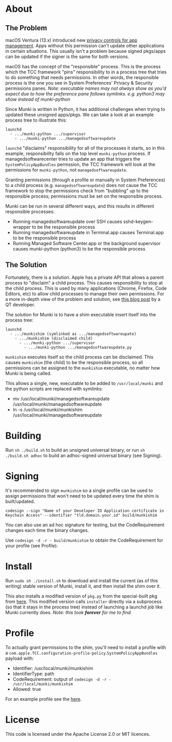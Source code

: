 # About

## The Problem

macOS Ventura (13.x) introduced new [privacy controls for app management](https://developer.apple.com/documentation/devicemanagement/privacypreferencespolicycontrol/services/identity?language=objc). Apps without this permission can't update other applications in certain situations. This usually isn't a problem because signed pkgs/apps can be updated if the signer is the same for both versions.

macOS has the concept of the "responsible" process. This is the process which the TCC framework "pins" responsibility to in a process tree that tries to do something that needs permissions. In other words, the responsible process is the one you see in System Preferences' Privacy & Security permissions panes. *Note: executable names may not always show as you'd expect due to how the preference pane follows symlinks. e.g. python3 may show instead of munki-python*

Since Munki is written in Python, it has additional challenges when trying to updated these unsigned apps/pkgs. We can take a look at an example process tree to illustrate this:

```
launchd
  - .../munki-python .../supervisor
    - .../munki-python .../managedsoftwareupdate
```

`launchd` "disclaims" responsibility for all of the processes it starts, so in this example, responsibility falls on the top level `munki-python` process. If managedsoftwarecenter tries to update an app that triggers the `SystemPolicyAppBundles` permssion, the TCC framework will look at the permissions for `munki-python`, not `managedsoftwareupdate`.

Granting permissions (through a profile or manually in System Preferences) to a child process (e.g. `managedsoftwareupdate`) does *not* cause the TCC framework to stop the permissions check from "bubbling" up to the responsible process; permissions must be set on the responsible process.

Munki can be run in several different ways, and this results in different responsible processes:

* Running managedsoftwareupdate over SSH causes sshd-keygen-wrapper to be the responsible process
* Running managedsoftwareupdate in Terminal.app causes Terminal.app to be the responsible process
* Running Managed Software Center.app or the background supervisor causes munki-python (python3) to be the responsible process

## The Solution

Fortunately, there is a solution. Apple has a private API that allows a parent process to "disclaim" a child process. This causes responsibility to stop at the child process. This is used by many applications (Chrome, Firefox, Code Editors, etc) to allow child processes to manage their own permissions. For a more in-depth view of the problem and solution, see [this blog post](https://www.qt.io/blog/the-curious-case-of-the-responsible-process) by a QT developer.

The solution for Munki is to have a shim executable insert itself into the process tree:

```
launchd
  - .../munkishim (symlinked as .../managedsoftwareupate)
    - .../munkishim (disclaimed child)
      - .../munki-python .../supervisor
        - .../munki-python .../managedsoftwareupdate.py
```

`munkishim` executes itself so the child process can be disclaimed. This causes `munkishim` (the child) to be the responsible process, so all permissions can be assigned to the `munkishim` executable, no matter how Munki is being called.

This allows a single, new, executable to be added to `/usr/local/munki` and the python scripts are replaced with symlinks:

* mv /usr/local/munki/managedsoftwareupdate /usr/local/munki/managedsoftwareupdate
* ln -s /usr/local/munki/munkishim /usr/local/munki/managedsoftwareupdate

# Building

Run `sh ./build.sh` to build an unsigned universal binary, or run `sh ./build.sh adhoc` to build an adhoc-signed universal binary (see Signing).

# Signing

It's recommended to sign `munkishim` so a single profile can be used to assign permissions that won't need to be updated every time the shim is built/updated.

`codesign --sign "Name of your Developer ID Application certificate in Keychain Access" --identifier "tld.domain.your.id" build/munkishim`

You can also use an ad hoc signature for testing, but the CodeRequirement changes each time the binary changes.

Use `codesign -d -r - build/munkishim` to obtain the CodeRequirement for your profile (see Profile).

# Install

Run `sudo sh ./install.sh` to download and install the current (as of this writing) stable version of Munki, install it, and then install the shim over it.

This also installs a modified version of `pkg.py` from the special-built pkg from [here](https://groups.google.com/g/munki-dev/c/hFy4y4g4okc). This modified version calls `installer` directly via a subprocess (so that it stays in the process tree) instead of launching a launchd job like Munki currently does. *Note: this took **forever** for me to find.*

# Profile

To actually grant permissions to the shim, you'll need to install a profile with a `com.apple.TCC.configuration-profile-policy`.`SystemPolicyAppBundles` payload with:

* Identifier: /usr/local/munki/munkishim
* IdentifierType: path
* CodeRequirement: output of `codesign -d -r - /usr/local/munki/munkishim`
* Allowed: true

For an example profile see the [here](https://groups.google.com/g/munki-dev/c/hFy4y4g4okc).

# License

This code is licensed under the Apache License 2.0 or MIT licences.
